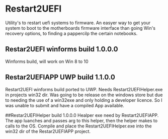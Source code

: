 # Restart2UEFI
Utility's to restart uefi systems to firmware. An easyer way to get your system to boot to the motherboards firmware interface than 
going Win's recovery options, to finding a pappercilp the certain notebooks.

## Restar2UEFI winforms build 1.0.0.0
Winforms build, will work on Win 8 to 10

## Restar2UEFIAPP UWP build 1.1.0.0
Restart2UEFI winforms build ported to UWP.
Needs Restart2UEFIHelper.exe in projects win32 dir.
Was going to be release on the windows store but due to needing the use of a win32exe and only holding a developer licence. 
So I was unable to submit and have a compiled App available.

##Restar2UEFIHelper build 1.0.0.0
Healper exe need by Restart2UEFIAPP. The app luanches and passes arg to this helper, then the helper makes to calls to the OS.
Compile and place the Restart2UEFIHelper.exe into the win32 dir of the Restar2UEFIAPP project.
